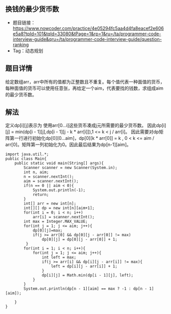 ## 换钱的最少货币数
- 题目链接：https://www.nowcoder.com/practice/4e05294fc5aa4d4fa8eacef2e606e5a8?tpId=101&tqId=33080&tPage=1&rp=1&ru=/ta/programmer-code-interview-guide&qru=/ta/programmer-code-interview-guide/question-ranking
- Tag：动态规划

## 题目详情
给定数组arr，arr中所有的值都为正整数且不重复。每个值代表一种面值的货币，每种面值的货币可以使用任意张，再给定一个aim，代表要找的钱数，求组成aim的最少货币数。

## 解法
定义dp[i][j]表示为 使用arr[0...i]这些货币凑成j元所需要的最少货币数。
因此dp[i][j] = min(dp[i - 1][j],dp[i - 1][j - k * arr[i]]),1 <= k < j / arr[i]。
因此需要对dp矩阵第一行进行初始化dp[0][0...aim]，dp[0][k * arr[0]] = k , 0 < k <= aim / arr[0]。矩阵第一列初始化为0。因此最后结果为dp[n-1][aim]。

```
import java.util.*;
public class Main{
    public static void main(String[] args){
        Scanner scanner = new Scanner(System.in);
        int n, aim;
        n = scanner.nextInt();
        aim = scanner.nextInt();
        if(n == 0 || aim < 0){
            System.out.println(-1);
            return;
        }
        int[] arr = new int[n];
        int[][] dp = new int[n][aim+1];
        for(int i = 0; i < n; i++)
            arr[i] = scanner.nextInt();
        int max = Integer.MAX_VALUE;
        for(int j = 1; j <= aim; j++){
            dp[0][j]=max;
            if(j >= arr[0] && dp[0][j - arr[0]] != max)
                dp[0][j] = dp[0][j - arr[0]] + 1;
         }
        for(int i = 1; i < n; i++){
            for(int j = 1; j <= aim; j++){
                int left = max;
                if(j >= arr[i] && dp[i][j - arr[i]] != max){
                    left = dp[i][j - arr[i]] + 1;
                }
                dp[i][j] = Math.min(dp[i - 1][j], left);
            }
        }
        System.out.println(dp[n - 1][aim] == max ? -1 : dp[n - 1][aim]);
        
    }
}
```

